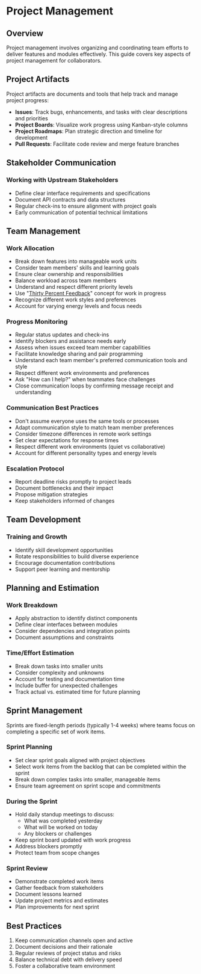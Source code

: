 
# Project Management

## Overview

Project management involves organizing and coordinating team efforts to deliver features and modules effectively. This guide covers key aspects of project management for collaborators.

## Project Artifacts

Project artifacts are documents and tools that help track and manage project progress:

- **Issues**: Track bugs, enhancements, and tasks with clear descriptions and priorities
- **Project Boards**: Visualize work progress using Kanban-style columns
- **Project Roadmaps**: Plan strategic direction and timeline for development
- **Pull Requests**: Facilitate code review and merge feature branches

## Stakeholder Communication

### Working with Upstream Stakeholders
- Define clear interface requirements and specifications
- Document API contracts and data structures
- Regular check-ins to ensure alignment with project goals
- Early communication of potential technical limitations

## Team Management

### Work Allocation
- Break down features into manageable work units
- Consider team members' skills and learning goals
- Ensure clear ownership and responsibilities
- Balance workload across team members
- Understand and respect different priority levels
- Use "[Thirty Percent Feedback](https://www.kevinball.com/2016/04/25/effective-feedback-thirty-percent-vs-ninety-percent/)" concept for work in progress
- Recognize different work styles and preferences
- Account for varying energy levels and focus needs

### Progress Monitoring
- Regular status updates and check-ins
- Identify blockers and assistance needs early
- Assess when issues exceed team member capabilities
- Facilitate knowledge sharing and pair programming
- Understand each team member's preferred communication tools and style
- Respect different work environments and preferences
- Ask "How can I help?" when teammates face challenges
- Close communication loops by confirming message receipt and understanding

### Communication Best Practices
- Don't assume everyone uses the same tools or processes
- Adapt communication style to match team member preferences
- Consider timezone differences in remote work settings
- Set clear expectations for response times
- Respect different work environments (quiet vs collaborative)
- Account for different personality types and energy levels

### Escalation Protocol
- Report deadline risks promptly to project leads
- Document bottlenecks and their impact
- Propose mitigation strategies
- Keep stakeholders informed of changes

## Team Development

### Training and Growth
- Identify skill development opportunities
- Rotate responsibilities to build diverse experience
- Encourage documentation contributions
- Support peer learning and mentorship

## Planning and Estimation

### Work Breakdown
- Apply abstraction to identify distinct components
- Define clear interfaces between modules
- Consider dependencies and integration points
- Document assumptions and constraints

### Time/Effort Estimation
- Break down tasks into smaller units
- Consider complexity and unknowns
- Account for testing and documentation time
- Include buffer for unexpected challenges
- Track actual vs. estimated time for future planning

## Sprint Management

Sprints are fixed-length periods (typically 1-4 weeks) where teams focus on completing a specific set of work items.

### Sprint Planning
- Set clear sprint goals aligned with project objectives
- Select work items from the backlog that can be completed within the sprint
- Break down complex tasks into smaller, manageable items
- Ensure team agreement on sprint scope and commitments

### During the Sprint
- Hold daily standup meetings to discuss:
  - What was completed yesterday
  - What will be worked on today
  - Any blockers or challenges
- Keep sprint board updated with work progress
- Address blockers promptly
- Protect team from scope changes

### Sprint Review
- Demonstrate completed work items
- Gather feedback from stakeholders
- Document lessons learned
- Update project metrics and estimates
- Plan improvements for next sprint

## Best Practices

1. Keep communication channels open and active
2. Document decisions and their rationale
3. Regular reviews of project status and risks
4. Balance technical debt with delivery speed
5. Foster a collaborative team environment
